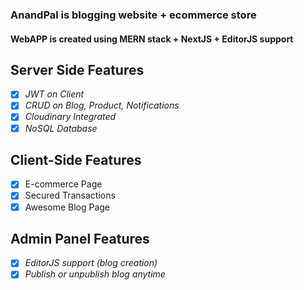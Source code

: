 
### AnandPal is blogging website + ecommerce store
#### WebAPP is created using MERN stack + NextJS + EditorJS support


## Server Side Features

 - [x] *JWT on Client*
 - [x] *CRUD on Blog, Product, Notifications*
 - [x] *Cloudinary Integrated*
 - [x] *NoSQL Database*

## Client-Side Features

 - [x] E-commerce Page
 - [x] Secured Transactions 
 - [x] Awesome Blog Page

## Admin Panel Features
 - [x] *EditorJS support (blog creation)*
 - [x] *Publish or unpublish blog anytime*
